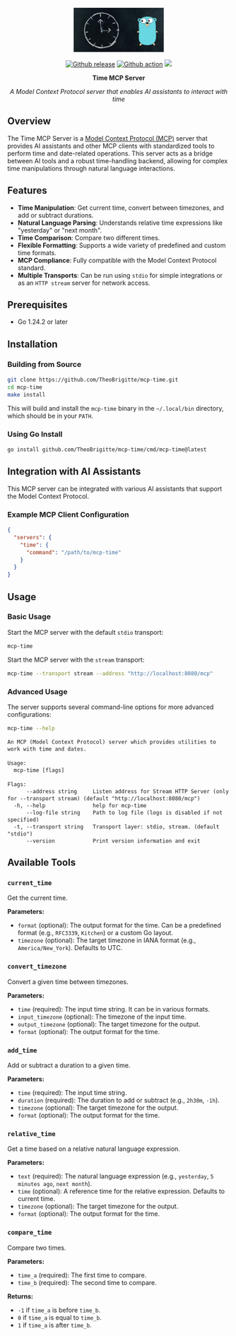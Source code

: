 <p align="center">
    <img src="assets/mcp-time.png" alt="MCP time logo" height="100px">
</p>

<div align="center">

<a href="https://github.com/TheoBrigitte/mcp-time/releases"><img src="https://img.shields.io/github/release/TheoBrigitte/mcp-time.svg" alt="Github release"></a>
<a href="https://github.com/TheoBrigitte/mcp-time/actions/workflows/go.yaml"><img src="https://github.com/TheoBrigitte/mcp-time/actions/workflows/go.yaml/badge.svg?branch=main" alt="Github action"></a>
<a href="https://pkg.go.dev/github.com/TheoBrigitte/mcp-time"><img src="https://pkg.go.dev/badge/github.com/TheoBrigitte/mcp-time.svg)](https://pkg.go.dev/github.com/TheoBrigitte/mcp-time"></a>

<strong>Time MCP Server</strong>

*A Model Context Protocol server that enables AI assistants to interact with time*

</div>

## Overview

The Time MCP Server is a [Model Context Protocol (MCP)](https://github.com/modelcontextprotocol) server that provides AI assistants and other MCP clients with standardized tools to perform time and date-related operations. This server acts as a bridge between AI tools and a robust time-handling backend, allowing for complex time manipulations through natural language interactions.

## Features

- **Time Manipulation**: Get current time, convert between timezones, and add or subtract durations.
- **Natural Language Parsing**: Understands relative time expressions like "yesterday" or "next month".
- **Time Comparison**: Compare two different times.
- **Flexible Formatting**: Supports a wide variety of predefined and custom time formats.
- **MCP Compliance**: Fully compatible with the Model Context Protocol standard.
- **Multiple Transports**: Can be run using `stdio` for simple integrations or as an `HTTP stream` server for network access.

## Prerequisites

- Go 1.24.2 or later

## Installation

### Building from Source

```bash
git clone https://github.com/TheoBrigitte/mcp-time.git
cd mcp-time
make install
```

This will build and install the `mcp-time` binary in the `~/.local/bin` directory, which should be in your `PATH`.

### Using Go Install

```bash
go install github.com/TheoBrigitte/mcp-time/cmd/mcp-time@latest
```

## Integration with AI Assistants

This MCP server can be integrated with various AI assistants that support the Model Context Protocol.

### Example MCP Client Configuration

```json
{
  "servers": {
    "time": {
      "command": "/path/to/mcp-time"
    }
  }
}
```

## Usage

### Basic Usage

Start the MCP server with the default `stdio` transport:

```bash
mcp-time
```

Start the MCP server with the `stream` transport:

```bash
mcp-time --transport stream --address "http://localhost:8080/mcp"
```

### Advanced Usage

The server supports several command-line options for more advanced configurations:

```bash
mcp-time --help
```

```
An MCP (Model Context Protocol) server which provides utilities to work with time and dates.

Usage:
  mcp-time [flags]

Flags:
      --address string     Listen address for Stream HTTP Server (only for --transport stream) (default "http://localhost:8080/mcp")
  -h, --help               help for mcp-time
      --log-file string    Path to log file (logs is disabled if not specified)
  -t, --transport string   Transport layer: stdio, stream. (default "stdio")
      --version            Print version information and exit
```

## Available Tools

### `current_time`

Get the current time.

**Parameters:**
- `format` (optional): The output format for the time. Can be a predefined format (e.g., `RFC3339`, `Kitchen`) or a custom Go layout.
- `timezone` (optional): The target timezone in IANA format (e.g., `America/New_York`). Defaults to UTC.

### `convert_timezone`

Convert a given time between timezones.

**Parameters:**
- `time` (required): The input time string. It can be in various formats.
- `input_timezone` (optional): The timezone of the input time.
- `output_timezone` (optional): The target timezone for the output.
- `format` (optional): The output format for the time.

### `add_time`

Add or subtract a duration to a given time.

**Parameters:**
- `time` (required): The input time string.
- `duration` (required): The duration to add or subtract (e.g., `2h30m`, `-1h`).
- `timezone` (optional): The target timezone for the output.
- `format` (optional): The output format for the time.

### `relative_time`

Get a time based on a relative natural language expression.

**Parameters:**
- `text` (required): The natural language expression (e.g., `yesterday`, `5 minutes ago`, `next month`).
- `time` (optional): A reference time for the relative expression. Defaults to current time.
- `timezone` (optional): The target timezone for the output.
- `format` (optional): The output format for the time.

### `compare_time`

Compare two times.

**Parameters:**
- `time_a` (required): The first time to compare.
- `time_b` (required): The second time to compare.

**Returns:**
- `-1` if `time_a` is before `time_b`.
- `0` if `time_a` is equal to `time_b`.
- `1` if `time_a` is after `time_b`.
